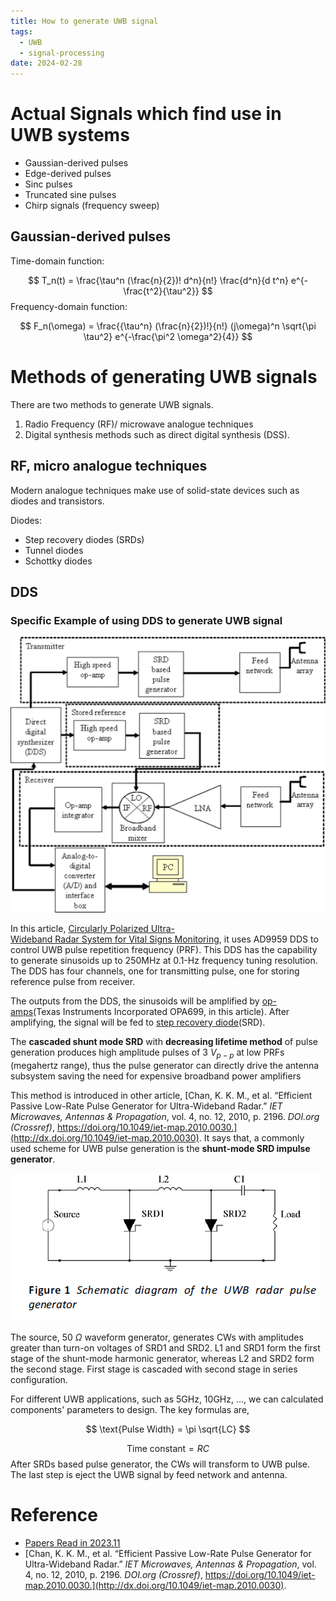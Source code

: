 ```yaml
---
title: How to generate UWB signal
tags:
  - UWB
  - signal-processing
date: 2024-02-28
---
```

# Actual Signals which find use in UWB systems

* Gaussian-derived pulses
* Edge-derived pulses
* Sinc pulses
* Truncated sine pulses
* Chirp signals (frequency sweep)

## Gaussian-derived pulses

Time-domain function:

$$
T_n(t) = \frac{\tau^n (\frac{n}{2})! d^n}{n!} \frac{d^n}{d t^n} e^{-\frac{t^2}{\tau^2}}
$$
Frequency-domain function:


$$
F_n(\omega) = \frac{{\tau^n} (\frac{n}{2})!}{n!} (j\omega)^n \sqrt{\pi \tau^2} e^{-\frac{\pi^2 \omega^2}{4}}
$$


# Methods of generating UWB signals


There are two methods to generate UWB signals. 

1. Radio Frequency (RF)/ microwave analogue techniques
2. Digital synthesis methods such as direct digital synthesis (DSS).


## RF, micro analogue techniques


Modern analogue techniques make use of solid-state devices such as diodes and transistors. 

Diodes:
* Step recovery diodes (SRDs)
* Tunnel diodes
* Schottky diodes

## DDS

### Specific Example of using DDS to generate UWB signal

![](research_career/UWB_about/attachments/Pasted%20image%2020231102151328.png)


In this article, [Circularly Polarized Ultra-Wideband Radar System for Vital Signs Monitoring](https://ieeexplore.ieee.org/document/6491501), it uses AD9959 DDS to control UWB pulse repetition frequency (PRF). This DDS has the capability to generate sinusoids up to 250MHz at 0.1-Hz frequency tuning resolution. The DDS has four channels, one for transmitting pulse, one for storing reference pulse from receiver.

The outputs from the DDS, the sinusoids will be amplified by [op-amps](signal_processing/device_and_components/op_amp.md)(Texas Instruments Incorporated OPA699, in this article). After amplifying, the signal will be fed to [step recovery diode](signal_processing/device_and_components/SRD.md)(SRD). 

The **cascaded shunt mode SRD** with **decreasing lifetime method** of pulse generation produces high amplitude pulses of 3 $V_{p-p}$ at low PRFs (megahertz range), thus the pulse generator can directly drive the antenna subsystem saving the need for expensive broadband power amplifiers

This method is introduced in other article, [Chan, K. K. M., et al. “Efficient Passive Low-Rate Pulse Generator for Ultra-Wideband Radar.” _IET Microwaves, Antennas & Propagation_, vol. 4, no. 12, 2010, p. 2196. _DOI.org (Crossref)_, https://doi.org/10.1049/iet-map.2010.0030.](http://dx.doi.org/10.1049/iet-map.2010.0030). It says that, a commonly used scheme for UWB pulse generation is the **shunt-mode SRD impulse generator**.


![](research_career/UWB_about/attachments/Pasted%20image%2020231102164316.png)


The source, 50 $\Omega$ waveform generator, generates CWs with amplitudes greater than turn-on voltages of SRD1 and SRD2. L1 and SRD1 form the first stage of the shunt-mode harmonic generator, whereas L2 and SRD2 form the second stage. First stage is cascaded with second stage in series configuration.

For different UWB applications, such as 5GHz, 10GHz, ..., we can calculated components' parameters to design. The key formulas are,

$$
\text{Pulse Width} = \pi \sqrt{LC}
$$

$$
\text{Time constant} = RC
$$
After SRDs based pulse generator, the CWs will transform to UWB pulse. The last step is eject the UWB signal by feed network and antenna.

# Reference

* [Papers Read in 2023.11](research_career/papers_read/papers_2023_11.md)
* [Chan, K. K. M., et al. “Efficient Passive Low-Rate Pulse Generator for Ultra-Wideband Radar.” _IET Microwaves, Antennas & Propagation_, vol. 4, no. 12, 2010, p. 2196. _DOI.org (Crossref)_, https://doi.org/10.1049/iet-map.2010.0030.](http://dx.doi.org/10.1049/iet-map.2010.0030).